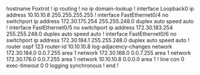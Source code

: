 hostname Foxtrot
!
ip routing
!
no ip domain-lookup
!
interface Loopback0
 ip address 10.10.10.8 255.255.255.255
!
interface FastEthernet0/4
 no switchport
 ip address 172.30.175.254 255.255.248.0
 duplex auto
 speed auto
!
interface FastEthernet0/5
 no switchport
 ip address 172.30.183.254 255.255.248.0
 duplex auto
 speed auto
!
interface FastEthernet0/6
 no switchport
 ip address 172.30.184.1 255.255.248.0
 duplex auto
 speed auto
!
router ospf 123
 router-id 10.10.10.8
 log-adjacency-changes
 network 172.30.184.0 0.0.7.255 area 1
 network 172.30.168.0 0.0.7.255 area 1
 network 172.30.176.0 0.0.7.255 area 1
 network 10.10.10.8 0.0.0.0 area 1
!
line con 0
 exec-timeout 0 0
 logging synchronous
!
end
!